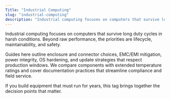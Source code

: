 ```yaml
---
Title: "Industrial Computing"
slug: "industrial-computing"
description: "Industrial computing focuses on computers that survive long duty cycles in harsh conditions. Beyond raw performance, the priorities are lifecycle..."
---
```


Industrial computing focuses on computers that survive long duty cycles in harsh conditions.
Beyond raw performance, the priorities are lifecycle, maintainability, and safety.

Guides here outline enclosure and connector choices, EMC/EMI mitigation, power integrity, OS
hardening, and update strategies that respect production windows. We compare components with
extended temperature ratings and cover documentation practices that streamline compliance and
field service.

If you build equipment that must run for years, this tag brings together the decision points that
matter.